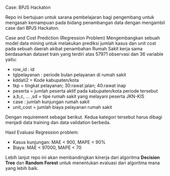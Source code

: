Case: BPJS Hackaton

Repo ini bertujuan untuk sarana pembelajaran bagi pengembang untuk mengasah kemampuan pada bidang penambangan data dengan mengambil case dari BPJS Hackaton.

Case and Cost Prediction (Regression Problem)
Mengembangkan sebuah model data mining untuk melakukan prediksi jumlah kasus dan unit cost pada sebuah daerah akibat penambahan Rumah Sakit kerja sama berdasarkan dataset train yang terdiri atas 57971 observasi
dan 36 variable yaitu:
- row_id : id
- tglpelayanan : periode bulan pelayanan di rumah sakit
- kddati2 = Kode kabupaten/kota
- tkp = tingkat pelayanan; 30:rawat jalan; 40:rawat inap
- peserta = jumlah peserta aktif pada kabupaten/kota periode tersebut
- a,b,c, ... ,sd = tipe rumah sakit yang melayani peserta JKN-KIS
- case : jumlah kunjungan rumah sakit
- unit_cost = jumlah biaya pelayanan rumah sakit

Dengan requirement sebagai berikut.
Kedua kategori tersebut harus dibagi menjadi data training dan data validation berbeda.

Hasil Evaluasi Regression problem:
- Kasus kunjungan: MAE < 900, MAPE < 90%
- Biaya: MAE < 97000, MAPE < 70


Lebih lanjut repo ini akan membandingkan kinerja dari algoritma **Decision Tree** dan **Random Forest** untuk menentukan evaluasi dari algoritma mana yang lebih baik.
